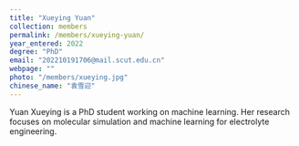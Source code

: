 ```yaml
---
title: "Xueying Yuan"
collection: members
permalink: /members/xueying-yuan/
year_entered: 2022
degree: "PhD"
email: "202210191706@mail.scut.edu.cn"
webpage: ""
photo: "/members/xueying.jpg"
chinese_name: "袁雪迎"
---
```

Yuan Xueying is a PhD student working on machine learning. Her research focuses on molecular simulation and machine learning for electrolyte engineering.

